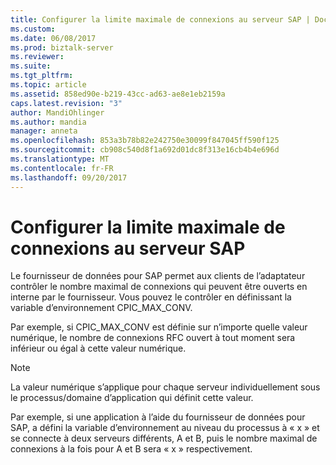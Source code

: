 ```yaml
---
title: Configurer la limite maximale de connexions au serveur SAP | Documents Microsoft
ms.custom: 
ms.date: 06/08/2017
ms.prod: biztalk-server
ms.reviewer: 
ms.suite: 
ms.tgt_pltfrm: 
ms.topic: article
ms.assetid: 858ed90e-b219-43cc-ad63-ae8e1eb2159a
caps.latest.revision: "3"
author: MandiOhlinger
ms.author: mandia
manager: anneta
ms.openlocfilehash: 853a3b78b82e242750e30099f847045ff590f125
ms.sourcegitcommit: cb908c540d8f1a692d01dc8f313e16cb4b4e696d
ms.translationtype: MT
ms.contentlocale: fr-FR
ms.lasthandoff: 09/20/2017
---
```

# <a name="configure-the-maximum-connection-limit-to-the-sap-server"></a>Configurer la limite maximale de connexions au serveur SAP
Le fournisseur de données pour SAP permet aux clients de l’adaptateur contrôler le nombre maximal de connexions qui peuvent être ouverts en interne par le fournisseur. Vous pouvez le contrôler en définissant la variable d’environnement CPIC_MAX_CONV.  
  
 Par exemple, si CPIC_MAX_CONV est définie sur n’importe quelle valeur numérique, le nombre de connexions RFC ouvert à tout moment sera inférieur ou égal à cette valeur numérique.  
  
> [!NOTE]
>  La valeur numérique s’applique pour chaque serveur individuellement sous le processus/domaine d’application qui définit cette valeur.  
  
 Par exemple, si une application à l’aide du fournisseur de données pour SAP, a défini la variable d’environnement au niveau du processus à « x » et se connecte à deux serveurs différents, A et B, puis le nombre maximal de connexions à la fois pour A et B sera « x » respectivement.